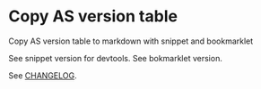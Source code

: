 # Copy AS version table
Copy AS version table to markdown with snippet and bookmarklet

See snippet version for devtools.
See bokmarklet version.

See [CHANGELOG](https://github.com/archangel-irk/copy-as-version/blob/master/CHANGELOG.md).
